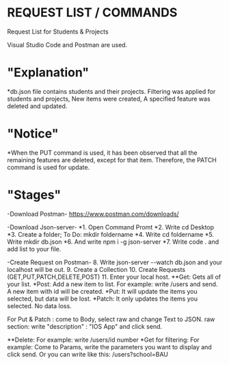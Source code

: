 # REQUEST LIST / COMMANDS

Request List for Students &amp; Projects

Visual Studio Code and Postman are used.

# "Explanation"

*db.json file contains students and their projects. 
Filtering was applied for students and projects,
New items were created, 
A specified feature was deleted and updated.

# "Notice"

*When the PUT command is used, it has been observed that all the remaining features are deleted, except for that item. 
Therefore, the PATCH command is used for update.

# "Stages"

-Download Postman-
https://www.postman.com/downloads/

-Download Json-server-
*1. Open Command Promt
*2. Write cd Desktop
*3. Create a folder; To Do: mkdir foldername
*4. Write cd foldername
*5. Write mkdir db.json
*6. And write npm i -g json-server
*7. Write code . and add list to your file.

-Create Request on Postman-
8. Write json-server --watch db.json and your localhost will be out.
9. Create a Collection
10. Create Requests (GET,PUT,PATCH,DELETE,POST)
11. Enter your local host. 
 **Get: Gets all of your list.
 *Post: Add a new item to list. For example: write /users and send. A new item with id will be created.
 *Put: It will update the items you selected, but data will be lost. 
 *Patch: It only updates the items you selected. No data loss.
 
 For Put & Patch : come to Body, select raw and change Text to JSON. 
 raw section: write "description" : "IOS App" and click send.
 
 **Delete: For example: write /users/id number
 *Get for filtering: For example: Come to Params, write the parameters you want to display and click send. 
 Or you can write like this: /users?school=BAU
